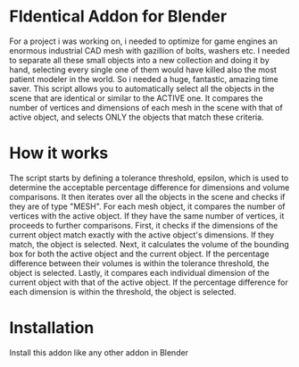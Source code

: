 # FIdentical Addon for Blender
For a project i was working on, i needed to optimize for game engines an enormous industrial CAD mesh with gazillion of bolts, washers etc. I needed to separate all these small objects into a new collection and doing it by hand, selecting every single one of them would have killed also the most patient modeler in the world. So i needed a huge, fantastic, amazing time saver. This script allows you to automatically select all the objects in the scene that are identical or similar to the ACTIVE one. It compares the number of vertices and dimensions of each mesh in the scene with that of active object, and selects ONLY the objects that match these criteria.

# How it works
The script starts by defining a tolerance threshold, epsilon, which is used to determine the acceptable percentage difference for dimensions and volume comparisons. It then iterates over all the objects in the scene and checks if they are of type "MESH". For each mesh object, it compares the number of vertices with the active object. If they have the same number of vertices, it proceeds to further comparisons. First, it checks if the dimensions of the current object match exactly with the active object's dimensions. If they match, the object is selected. Next, it calculates the volume of the bounding box for both the active object and the current object. If the percentage difference between their volumes is within the tolerance threshold, the object is selected. Lastly, it compares each individual dimension of the current object with that of the active object. If the percentage difference for each dimension is within the threshold, the object is selected.

# Installation
Install this addon like any other addon in Blender
